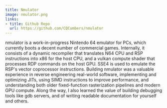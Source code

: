 ```yaml
---
title: Nmulator
image: nmulator.png
links:
- title: Github Repo
  url: https://github.com/CQCumbers/nmulator
---
```


nmulator is a work-in-progress Nintendo 64 emulator for PCs, which currently boots a decent number of commercial games. Internally, it consists of a dynamic recompiler that translates N64 CPU and RSP instructions into x86 for the host CPU, and a vulkan compute shader that processes RDP commands on the host GPU. SSE4 is used to emulate the RSP's vector coprocessor instructions. Building nmulator was a valuable experience in reverse engineering real-world software, implementing and optimizing JITs, using SIMD instructions to improve performance, and understanding both older fixed-function rasterization pipelines and modern GPU compute. Along the way, I also learned the value of building debugging tools like gdb servers, and of writing readable documentation for yourself and others.
